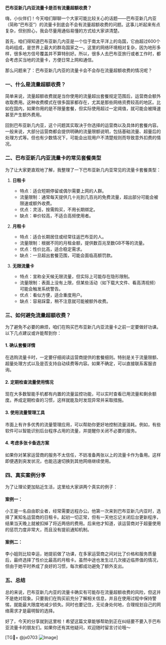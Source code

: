 **巴布亚新几内亚流量卡是否有流量超额收费？**

嗨，小伙伴们！今天咱们聊聊一个大家可能比较关心的话题——巴布亚新几内亚（简称“巴布亚”）的流量卡到底会不会有流量超额收费的问题。这事儿听起来有点复杂，但别担心，我会尽量用通俗易懂的方式给大家讲清楚。

首先，咱们得知道巴布亚新几内亚是一个位于南太平洋上的岛国，它由超过600个岛屿组成，是世界上最大的群岛国家之一。这里的网络环境相对复杂，因为地形多样，很多地方信号覆盖并不算特别好。所以，很多人去巴布亚旅行或者工作时，都会考虑买当地的流量卡，方便日常上网和通信。

那么问题来了：巴布亚新几内亚的流量卡会不会存在流量超额收费的情况呢？

### 一、什么是流量超额收费？
简单来说，流量超额收费就是当你使用的流量超出套餐规定范围后，运营商会额外收取费用。这种收费模式在很多国家都存在，尤其是那些网络资费较高的地区。比如在国内，如果你用的是不限量套餐，但实际使用超过一定阈值，就可能会被降速甚至产生额外费用。

回到巴布亚新几内亚，这个问题其实取决于你选择的运营商以及具体的套餐内容。一般来说，大部分运营商都会提供明确的流量限额说明，包括基础流量、超量后的处理方式等。但也有少数情况下，可能会出现用户不清楚规则而导致意外扣费的情况。

### 二、巴布亚新几内亚流量卡的常见套餐类型
为了让大家更直观地了解，我整理了一下巴布亚新几内亚常见的流量卡套餐类型：

1. **日租卡**
   - 特点：适合短期停留或偶尔需要上网的人群。
   - 流量限制：通常每天提供几十兆到几百兆的免费流量，超出部分可能会被限速或额外收费。
   - 优点：灵活，按需购买，不用长期绑定。
   - 缺点：单价较高，不适合高频使用者。

2. **月租卡**
   - 特点：适合长期居住或经常往返巴布亚的人。
   - 流量限制：根据不同的月租金额，提供数百兆至数GB不等的流量。
   - 优点：性价比高，适合稳定需求。
   - 缺点：一旦超出套餐范围，可能会面临高额罚款。

3. **无限流量卡**
   - 特点：宣称全天候无限流量，但实际上可能存在隐形限制。
   - 流量限制：表面上没有上限，但某些活动（如下载大文件、看高清视频）可能会触发系统警告。
   - 优点：看似方便，适合重度用户。
   - 缺点：容易踩雷，稍不注意就可能被额外收费。

### 三、如何避免流量超额收费？
为了避免不必要的麻烦，咱们在购买巴布亚新几内亚流量卡之前一定要做好功课。以下几点建议或许能帮到你：

#### 1. 确认套餐详情
在选购流量卡时，一定要仔细阅读运营商提供的套餐细则。特别是关于流量限额、超量处理方式以及是否支持自动续费等内容。如果不确定，可以直接联系客服咨询。

#### 2. 定期检查流量使用情况
现在大多数智能手机都有内置的流量监控功能，可以实时查看已用流量和剩余额度。养成定期检查的习惯，这样就能及时发现异常并采取措施。

#### 3. 使用流量管理工具
市面上有许多优秀的流量管理应用，可以帮助你更好地控制流量消耗。例如，有些软件可以智能识别后台程序占用的流量，并提醒你关闭不必要的服务。

#### 4. 考虑多张卡备选方案
如果你对某家运营商的服务不太信任，不妨准备两张以上的流量卡作为备用。这样即便遇到突发状况，也能迅速切换到其他网络继续使用。

### 四、真实案例分享
为了让理论更加贴近生活，这里给大家讲两个真实的例子：

#### 案例一：
小王是一名自由职业者，经常需要远程办公。他第一次来到巴布亚新几内亚时，选择了某知名运营商的日租卡。起初一切正常，但有一天他忘记关闭后台更新程序，结果当天晚上就被扣掉了将近两倍的费用。后来他才知道，该运营商对于超量使用的惩罚力度非常大，而且没有提前通知机制。

#### 案例二：
李小姐则比较幸运，她提前做了功课，在多家运营商之间对比了价格和服务质量后，最终选择了性价比最高的月租卡。虽然中途也发生过几次接近临界值的情况，但由于她平时养成了良好的习惯，每次都成功避免了额外支出。

### 五、总结
总的来说，巴布亚新几内亚的流量卡确实有可能存在流量超额收费的风险，但这并不是绝对现象。只要我们在购买前充分了解相关信息，并且在使用过程中保持警惕，就能最大限度地减少损失。同时也要记住，无论身处何地，合理规划自己的网络需求才是最明智的选择。

好了，今天的分享就到这里啦！希望这篇文章能够帮助到正在纠结要不要入手巴布亚流量卡的朋友们。如果你还有其他疑问，欢迎随时留言讨论哦～

[TG💪+ @jx0703 ![Image](https://github.com/user-attachments/assets/dbca1d08-cadb-493c-b0ec-ad6f7a83f270)]